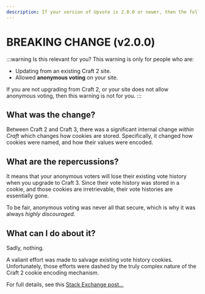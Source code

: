 ```yaml
---
description: If your version of Upvote is 2.0.0 or newer, then the following information is not relevant to you.
---
```


# BREAKING CHANGE (v2.0.0)

:::warning Is this relevant for you?
This warning is only for people who are:

 - Updating from an existing Craft 2 site.
 - Allowed **anonymous voting** on your site.

If you are not upgrading from Craft 2, or your site does not allow anonymous voting, then this warning is not for you.
:::

## What was the change?

Between Craft 2 and Craft 3, there was a significant internal change _within Craft_ which changes how cookies are stored. Specifically, it changed how cookies were named, and how their values were encoded.

## What are the repercussions?

It means that your anonymous voters will lose their existing vote history when you upgrade to Craft 3. Since their vote history was stored in a cookie, and those cookies are irretrievable, their vote histories are essentially gone.

To be fair, anonymous voting was never all that secure, which is why it was always _highly discouraged_.

## What can I do about it?

Sadly, nothing.

A valiant effort was made to salvage existing vote history cookies. Unfortunately, those efforts were dashed by the truly complex nature of the Craft 2 cookie encoding mechanism.

For full details, see this [Stack Exchange post...](https://craftcms.stackexchange.com/a/25570/45)
